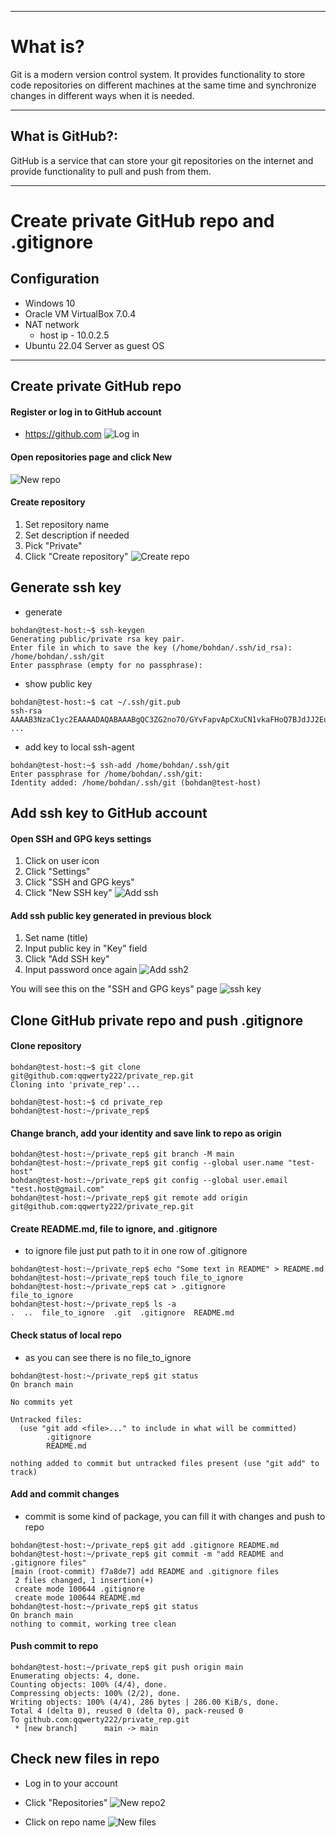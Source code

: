 ***
# What is?

Git is a modern version control system. It provides functionality to store code repositories on different machines at the same time and synchronize changes in different ways when it is needed.

***
## What is GitHub?:

GitHub is a service that can store your git repositories on the internet and provide functionality to pull and push from them.

---

# Create private GitHub repo and .gitignore

## Configuration
- Windows 10
- Oracle VM VirtualBox 7.0.4
- NAT network
	- host ip   - 10.0.2.5
- Ubuntu 22.04 Server as guest OS

***

## Create private GitHub repo

#### Register or log in to GitHub account 
- https://github.com
![Log in](https://github.com/qqwerty222/obsidian/blob/main/Git/screenshots/Log_in.png)

#### Open repositories page and click New
![New repo](https://github.com/qqwerty222/obsidian/blob/main/Git/screenshots/New_repo.png)

#### Create repository
1) Set repository name
2) Set description if needed
3) Pick "Private"
4) Click "Create repository"
![Create repo](https://github.com/qqwerty222/obsidian/blob/main/Git/screenshots/Create_repo.png)

## Generate ssh key

- generate
```
bohdan@test-host:~$ ssh-keygen
Generating public/private rsa key pair.
Enter file in which to save the key (/home/bohdan/.ssh/id_rsa): /home/bohdan/.ssh/git
Enter passphrase (empty for no passphrase):
```

- show public key
```
bohdan@test-host:~$ cat ~/.ssh/git.pub
ssh-rsa AAAAB3NzaC1yc2EAAAADAQABAAABgQC3ZG2no7O/GYvFapvApCXuCN1vkaFHoQ7BJdJJ2Eu
...
```

- add key to local ssh-agent
```
bohdan@test-host:~$ ssh-add /home/bohdan/.ssh/git
Enter passphrase for /home/bohdan/.ssh/git:
Identity added: /home/bohdan/.ssh/git (bohdan@test-host)
```

## Add ssh key to GitHub account

#### Open SSH and GPG keys settings
1) Click on user icon
2) Click "Settings"
3) Click "SSH and GPG keys"
4) Click "New SSH key"
![Add ssh](https://github.com/qqwerty222/obsidian/blob/main/Git/screenshots/Add_ssh.png)

#### Add ssh public key generated in previous block
1) Set name (title)
2) Input public key in "Key" field
3) Click "Add SSH key"
4) Input password once again
![Add ssh2](https://github.com/qqwerty222/obsidian/blob/main/Git/screenshots/Add_ssh2.png)

You will see this on the "SSH and GPG keys" page
![ssh key](https://github.com/qqwerty222/obsidian/blob/main/Git/screenshots/ssh_key.png)


## Clone GitHub private repo and push .gitignore

#### Clone repository
```
bohdan@test-host:~$ git clone git@github.com:qqwerty222/private_rep.git
Cloning into 'private_rep'...

bohdan@test-host:~$ cd private_rep
bohdan@test-host:~/private_rep$
```

#### Change branch, add your identity and save link to repo as origin
```
bohdan@test-host:~/private_rep$ git branch -M main
bohdan@test-host:~/private_rep$ git config --global user.name "test-host"
bohdan@test-host:~/private_rep$ git config --global user.email "test.host@gmail.com"
bohdan@test-host:~/private_rep$ git remote add origin git@github.com:qqwerty222/private_rep.git
```

#### Create README.md, file to ignore, and .gitignore
- to ignore file just put path to it in one row of  .gitignore
```
bohdan@test-host:~/private_rep$ echo "Some text in README" > README.md
bohdan@test-host:~/private_rep$ touch file_to_ignore
bohdan@test-host:~/private_rep$ cat > .gitignore
file_to_ignore
bohdan@test-host:~/private_rep$ ls -a
.  ..  file_to_ignore  .git  .gitignore  README.md
```

#### Check status of local repo
- as you can see there is no file_to_ignore
```
bohdan@test-host:~/private_rep$ git status
On branch main

No commits yet

Untracked files:
  (use "git add <file>..." to include in what will be committed)
        .gitignore
        README.md

nothing added to commit but untracked files present (use "git add" to track)
```

#### Add and commit changes
- commit is some kind of package, you can fill it with changes and push to repo
```
bohdan@test-host:~/private_rep$ git add .gitignore README.md
bohdan@test-host:~/private_rep$ git commit -m "add README and .gitignore files"
[main (root-commit) f7a8de7] add README and .gitignore files
 2 files changed, 1 insertion(+)
 create mode 100644 .gitignore
 create mode 100644 README.md
bohdan@test-host:~/private_rep$ git status
On branch main
nothing to commit, working tree clean
```

#### Push commit to repo
```
bohdan@test-host:~/private_rep$ git push origin main
Enumerating objects: 4, done.
Counting objects: 100% (4/4), done.
Compressing objects: 100% (2/2), done.
Writing objects: 100% (4/4), 286 bytes | 286.00 KiB/s, done.
Total 4 (delta 0), reused 0 (delta 0), pack-reused 0
To github.com:qqwerty222/private_rep.git
 * [new branch]      main -> main
```

## Check new files in repo

- Log in to your account
- Click "Repositories"
![New repo2](https://github.com/qqwerty222/obsidian/blob/main/Git/screenshots/New_repo2.png)

- Click on repo name
![New files](https://github.com/qqwerty222/obsidian/blob/main/Git/screenshots/new_files.png)
